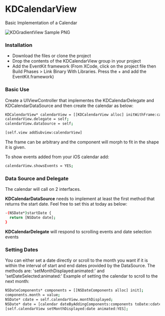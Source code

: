 KDCalendarView
==============

Basic Implementation of a Calendar


![KDGradientView Sample PNG](http://s23.postimg.org/5dtufcwuj/screenshot.png)

### Installation
- Download the files or clone the project
- Drop the contents of the KDCalendarView group in your project
- Add the EventKit framework (From XCode, click on the project file then Build Phases > Link  Binary With Libraries. Press the + and add the EventKit.framework)

### Basic Use
Create a UIViewController that implementes the KDCalendarDelegate and KDCalendarDataSource and then create the calendar as below:
```sh
KDCalendarView* calendarView = [[KDCalendarView alloc] initWithFrame:calendarFrame];
calendarView.delegate = self;
calendarView.dataSource = self;

[self.view addSubview:calendarView]
```
The frame can be arbitrary and the component will morph to fit in the shape it is given.

To show events added from your iOS calendar add:

```sh
calendarView.showsEvents = YES;
```

### Data Source and Delegate
The calendar will call on 2 interfaces. 

**KDCalendarDataSource** needs to implement at least the first method that returns the start date. Feel free to set this at today as below:
```sh
-(NSDate*)startDate {
  return [NSDate date];
}
```
**KDCalendarDelegate** will respond to scrolling events and date selection events

### Setting Dates

You can either set a date directly or scroll to the month you want if it is within the interval of start and end dates provided by the DataSource. The methods are: 'setMonthDisplayed:animated:' and 'setDateSelected:animated:'
Example of setting the calendar to scroll to the next month:
```sh
NSDateComponents* components = [[NSDateComponents alloc] init];
components.month = value;
NSDate* cdate = self.calendarView.monthDisplayed;
NSDate* date = [calendar dateByAddingComponents:components toDate:cdate options:0];
[self.calendarView setMonthDisplayed:date animated:YES];
```

